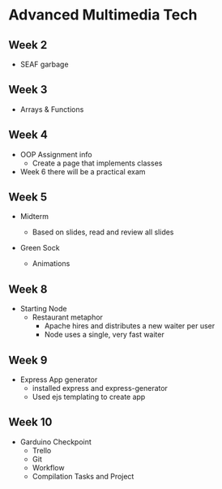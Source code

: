 # Advanced Multimedia Tech

## Week 2

- SEAF garbage

## Week 3

- Arrays & Functions

## Week 4

- OOP Assignment info
  - Create a page that implements classes
- Week 6 there will be a practical exam

## Week 5

- Midterm
  - Based on slides, read and review all slides

- Green Sock
  - Animations

## Week 8

- Starting Node
  - Restaurant metaphor
    - Apache hires and distributes a new waiter per user
    - Node uses a single, very fast waiter

## Week 9

- Express App generator
  - installed express and express-generator
  - Used ejs templating to create app

## Week 10

- Garduino Checkpoint
  - Trello
  - Git
  - Workflow
  - Compilation Tasks and Project
